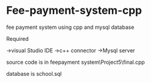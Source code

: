 # Fee-payment-system-cpp
fee payment system using cpp and mysql database

Required

->visual Studio IDE
->c++ connector
->Mysql server

source code is in feepayment system\Project5\final.cpp

database is school.sql

